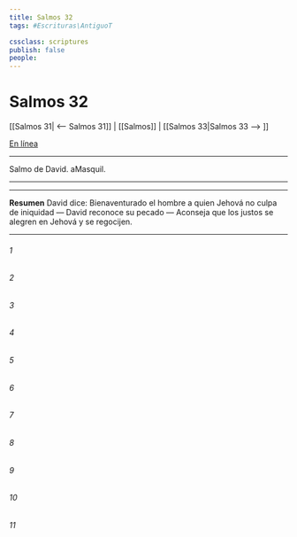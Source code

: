 ```yaml
---
title: Salmos 32
tags: #Escrituras\AntiguoT

cssclass: scriptures
publish: false
people:
---
```


# Salmos 32
[[Salmos 31| <-- Salmos 31]] | [[Salmos]] | [[Salmos 33|Salmos 33 --> ]]

[En línea](https://churchofjesuschrist.org/study/scriptures/ot/ps/32?lang=spa)

---
Salmo de David. aMasquil.

---

---
__Resumen__
David dice: Bienaventurado el hombre a quien Jehová no culpa de iniquidad — David reconoce su pecado — Aconseja que los justos se alegren en Jehová y se regocijen.

---
###### 1 


###### 2 


###### 3 


###### 4 


###### 5 


###### 6 


###### 7 


###### 8 


###### 9 


###### 10 


###### 11 


